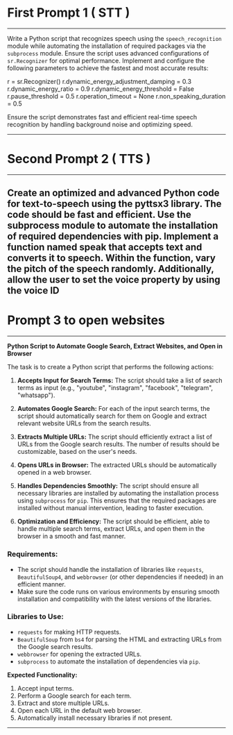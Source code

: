 # First Prompt 1 ( STT )

---
Write a Python script that recognizes speech using the `speech_recognition` module while automating the installation of required packages via the `subprocess` module. Ensure the script uses advanced configurations of `sr.Recognizer` for optimal performance. Implement and configure the following parameters to achieve the fastest and most accurate results:


r = sr.Recognizer()
r.dynamic_energy_adjustment_damping = 0.3
r.dynamic_energy_ratio = 0.9
r.dynamic_energy_threshold = False
r.pause_threshold = 0.5
r.operation_timeout = None
r.non_speaking_duration = 0.5


Ensure the script demonstrates fast and efficient real-time speech recognition by handling background noise and optimizing speed. 

---

# Second Prompt 2 ( TTS )

---
Create an optimized and advanced Python code for text-to-speech using the pyttsx3 library. The code should be fast and efficient. Use the subprocess module to automate the installation of required dependencies with pip. Implement a function named speak that accepts text and converts it to speech. Within the function, vary the pitch of the speech randomly. Additionally, allow the user to set the voice property by using the voice ID
---

# Prompt 3 to open websites

---

**Python Script to Automate Google Search, Extract Websites, and Open in Browser**

The task is to create a Python script that performs the following actions:

1. **Accepts Input for Search Terms:** The script should take a list of search terms as input (e.g., "youtube", "instagram", "facebook", "telegram", "whatsapp").

2. **Automates Google Search:** For each of the input search terms, the script should automatically search for them on Google and extract relevant website URLs from the search results.

3. **Extracts Multiple URLs:** The script should efficiently extract a list of URLs from the Google search results. The number of results should be customizable, based on the user's needs.

4. **Opens URLs in Browser:** The extracted URLs should be automatically opened in a web browser.

5. **Handles Dependencies Smoothly:** The script should ensure all necessary libraries are installed by automating the installation process using `subprocess` for `pip`. This ensures that the required packages are installed without manual intervention, leading to faster execution.

6. **Optimization and Efficiency:** The script should be efficient, able to handle multiple search terms, extract URLs, and open them in the browser in a smooth and fast manner.

### Requirements:
- The script should handle the installation of libraries like `requests`, `BeautifulSoup4`, and `webbrowser` (or other dependencies if needed) in an efficient manner.
- Make sure the code runs on various environments by ensuring smooth installation and compatibility with the latest versions of the libraries.

### Libraries to Use:
- `requests` for making HTTP requests.
- `BeautifulSoup` from `bs4` for parsing the HTML and extracting URLs from the Google search results.
- `webbrowser` for opening the extracted URLs.
- `subprocess` to automate the installation of dependencies via `pip`.

**Expected Functionality:**
1. Accept input terms.
2. Perform a Google search for each term.
3. Extract and store multiple URLs.
4. Open each URL in the default web browser.
5. Automatically install necessary libraries if not present.

---


